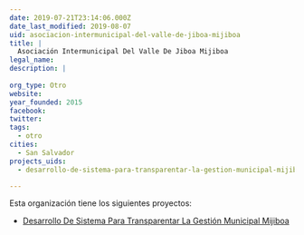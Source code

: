 ```yaml
---
date: 2019-07-21T23:14:06.000Z
date_last_modified: 2019-08-07
uid: asociacion-intermunicipal-del-valle-de-jiboa-mijiboa
title: |
  Asociación Intermunicipal Del Valle De Jiboa Mijiboa
legal_name: 
description: |
  
org_type: Otro
website: 
year_founded: 2015
facebook: 
twitter: 
tags:
  - otro
cities: 
  - San Salvador
projects_uids:
  - desarrollo-de-sistema-para-transparentar-la-gestion-municipal-mijiboa

---
```


Esta organización tiene los siguientes proyectos:

- [Desarrollo De Sistema Para Transparentar La Gestión Municipal Mijiboa](/proyectos/desarrollo-de-sistema-para-transparentar-la-gestion-municipal-mijiboa)
